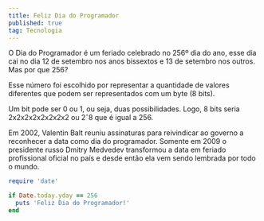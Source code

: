 ```yaml
---
title: Feliz Dia do Programador
published: true
tag: Tecnologia
---
```


O Dia do Programador é um feriado celebrado no 256º dia do ano, esse dia cai no dia 12 de setembro nos anos bissextos e 13 de setembro nos outros. Mas por que 256?

Esse número foi escolhido por representar a quantidade de valores diferentes que podem ser representados com um byte (8 bits).

Um bit pode ser 0 ou 1, ou seja, duas possibilidades. Logo, 8 bits seria 2x2x2x2x2x2x2x2 ou 2ˆ8 que é igual a 256.

Em 2002, Valentin Balt reuniu assinaturas para reivindicar ao governo a reconhecer a data como dia do programador. Somente em 2009 o presidente russo Dmitry Medvedev transformou a data em feriado profissional oficial no país e desde então ela vem sendo lembrada por todo o mundo.

```ruby
require 'date'

if Date.today.yday == 256
  puts 'Feliz Dia do Programador!'
end
```







